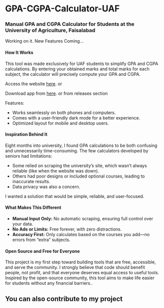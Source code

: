 # GPA-CGPA-Calculator-UAF

### **Manual GPA and CGPA Calculator for Students at the University of Agriculture, Faisalabad**
Working on it. New Features Coming...
#### **How It Works**
This tool was made exclusively for UAF students to simplify GPA and CGPA calculations. By entering your obtained marks and total marks for each subject, the calculator will precisely compute your GPA and CGPA.

Access the website [here](https://mutmainx.github.io/GPA-CGPA-Calculator-UAF/).
or 

Download app from [here](https://github.com/MutmainX/GPA-CGPA-Calculator-UAF/releases/download/v1.0/Calc-CGPA.apk). or from releases section

Features:
- Works seamlessly on both phones and computers.
- Comes with a user-friendly dark mode for a better experience.
- Optimized layout for mobile and desktop users.

#### **Inspiration Behind It**
Eight months into university, I found GPA calculations to be both confusing and unnecessarily time-consuming. The few calculators developed by seniors had limitations:
- Some relied on scraping the university’s site, which wasn’t always reliable (like when the website was down).
- Others had poor designs or included optional courses, leading to inaccurate results.
- Data privacy was also a concern.

I wanted a solution that would be simple, reliable, and user-focused.

#### **What Makes This Different**
- **Manual Input Only:** No automatic scraping, ensuring full control over your data.
- **No Ads or Limits:** Free forever, with zero distractions.
- **Accuracy First:** Only calculates based on the courses you add—no errors from “extra” subjects.

#### **Open Source and Free for Everyone**
This project is my first step toward building tools that are free, accessible, and serve the community. I strongly believe that code should benefit people, not profit, and that everyone deserves equal access to useful tools. Inspired by the open-source community, this tool aims to make life easier for students without any financial barriers..

You can also contribute to my project 
---
